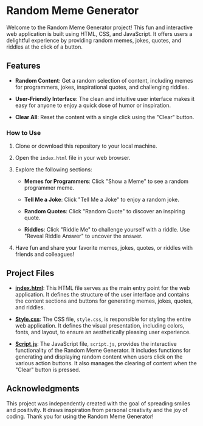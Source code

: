 # Random Meme Generator

Welcome to the Random Meme Generator project! This fun and interactive web application is built using HTML, CSS, and JavaScript. It offers users a delightful experience by providing random memes, jokes, quotes, and riddles at the click of a button.

## Features

- **Random Content**: Get a random selection of content, including memes for programmers, jokes, inspirational quotes, and challenging riddles.

- **User-Friendly Interface**: The clean and intuitive user interface makes it easy for anyone to enjoy a quick dose of humor or inspiration.

- **Clear All**: Reset the content with a single click using the "Clear" button.

### How to Use

1. Clone or download this repository to your local machine.

2. Open the `index.html` file in your web browser.

3. Explore the following sections:

   - **Memes for Programmers**: Click "Show a Meme" to see a random programmer meme.
   
   - **Tell Me a Joke**: Click "Tell Me a Joke" to enjoy a random joke.
   
   - **Random Quotes**: Click "Random Quote" to discover an inspiring quote.
   
   - **Riddles**: Click "Riddle Me" to challenge yourself with a riddle. Use "Reveal Riddle Answer" to uncover the answer.

4. Have fun and share your favorite memes, jokes, quotes, or riddles with friends and colleagues!
## Project Files

- [**index.html**](index.html): This HTML file serves as the main entry point for the web application. It defines the structure of the user interface and contains the content sections and buttons for generating memes, jokes, quotes, and riddles.

- [**Style.css**](Style.css): The CSS file, `style.css`, is responsible for styling the entire web application. It defines the visual presentation, including colors, fonts, and layout, to ensure an aesthetically pleasing user experience.

- [**Script.js**](Script.js): The JavaScript file, `script.js`, provides the interactive functionality of the Random Meme Generator. It includes functions for generating and displaying random content when users click on the various action buttons. It also manages the clearing of content when the "Clear" button is pressed.


## Acknowledgments

This project was independently created with the goal of spreading smiles and positivity. It draws inspiration from personal creativity and the joy of coding. Thank you for using the Random Meme Generator!
